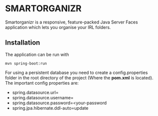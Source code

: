 # SMARTORGANIZR

Smartorganizr is a responsive, feature-packed Java Server Faces application which lets you organise your IRL folders.


## Installation
The application can be run with 
```
mvn spring-boot:run
```

For using a persistent database you need to create a config.properties folder in the root directory of the project 
(Where the **pom.xml** is located). The important config properties are:

- spring.datasource.url=<url-to-database>
- spring.datasource.username=<your-username>
- spring.datasource.password=<your-password
- spring.jpa.hibernate.ddl-auto=update



